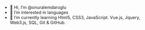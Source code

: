 - 👋 Hi, I’m @onuralemdaroglu
- 👀 I’m interested in languages
- 🌱 I’m currently learning Html5, CSS3, JavaScript. Vue.js, Jquery, Web3.js, SQL, Git & GitHub.

<!---
onuralemdaroglu/onuralemdaroglu is a ✨ special ✨ repository because its `README.md` (this file) appears on your GitHub profile.
You can click the Preview link to take a look at your changes.
--->
